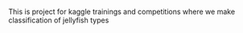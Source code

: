 This is project for kaggle trainings and competitions where we make classification of jellyfish types